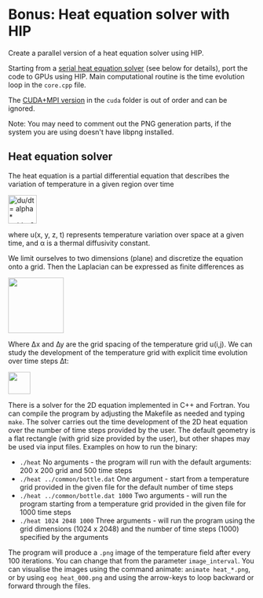 # Bonus: Heat equation solver with HIP

Create a parallel version of a heat equation solver using HIP.

Starting from a [serial heat equation solver](serial) (see below for details),
port the code to GPUs using HIP. Main computational routine is the time
evolution loop in the `core.cpp` file.

The [CUDA+MPI version](cuda) in the `cuda` folder is out of order and can be ignored.

Note: You may need to comment out the PNG generation parts, if the system you
are using doesn't have libpng installed.


## Heat equation solver

The heat equation is a partial differential equation that describes the
variation of temperature in a given region over time

<img src="images/laplacian.png" alt="du/dt = alpha * nabla^2 u" height="58" >

where u(x, y, z, t) represents temperature variation over space at a given
time, and α is a thermal diffusivity constant.

We limit ourselves to two dimensions (plane) and discretize the equation onto
a grid.  Then the Laplacian can be expressed as finite differences as

<img src="images/fidi.png" alt="" height="113" >

Where ∆x and ∆y are the grid spacing of the temperature grid u(i,j). We can
study the development of the temperature grid with explicit time evolution
over time steps ∆t:

<img src="images/timeevo.png" alt="" height="45" >

There is a solver for the 2D equation implemented in C++ and Fortran. You can
compile the program by adjusting the Makefile as needed and typing `make`. The
solver carries out the time development of the 2D heat equation over the
number of time steps provided by the user. The default geometry is a flat
rectangle (with grid size provided by the user), but other shapes may be used
via input files. Examples on how to run the binary:

- `./heat`
  No arguments - the program will run with the default arguments: 200 x 200
  grid and 500 time steps
- `./heat ../common/bottle.dat`
  One argument - start from a temperature grid provided in the given file
  for the default number of time steps
- `./heat ../common/bottle.dat 1000`
  Two arguments - will run the program starting from a temperature grid
  provided in the given file for 1000 time steps
- `./heat 1024 2048 1000`
  Three arguments - will run the program using the grid dimensions (1024 x 2048) and the number of time steps (1000) specified by the arguments

The program will produce a `.png` image of the temperature field after every
100 iterations. You can change that from the parameter `image_interval`. You
can visualise the images using the command animate: `animate heat_*.png`, or
by using `eog heat_000.png` and using the arrow-keys to loop backward or
forward through the files.
